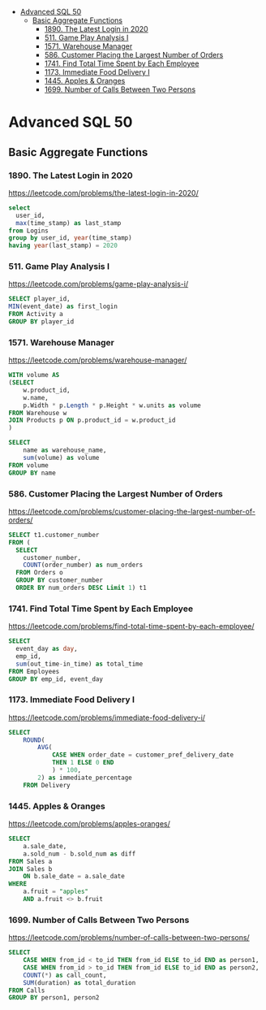 - [Advanced SQL 50](#advanced-sql-50)
  - [Basic Aggregate Functions](#basic-aggregate-functions)
    - [1890. The Latest Login in 2020](#1890-the-latest-login-in-2020)
    - [511. Game Play Analysis I](#511-game-play-analysis-i)
    - [1571. Warehouse Manager](#1571-warehouse-manager)
    - [586. Customer Placing the Largest Number of Orders](#586-customer-placing-the-largest-number-of-orders)
    - [1741. Find Total Time Spent by Each Employee](#1741-find-total-time-spent-by-each-employee)
    - [1173. Immediate Food Delivery I](#1173-immediate-food-delivery-i)
    - [1445. Apples \& Oranges](#1445-apples--oranges)
    - [1699. Number of Calls Between Two Persons](#1699-number-of-calls-between-two-persons)

# Advanced SQL 50

## Basic Aggregate Functions

### 1890. The Latest Login in 2020
https://leetcode.com/problems/the-latest-login-in-2020/

```sql
select
  user_id,
  max(time_stamp) as last_stamp
from Logins 
group by user_id, year(time_stamp)
having year(last_stamp) = 2020
```

### 511. Game Play Analysis I
https://leetcode.com/problems/game-play-analysis-i/

```sql
SELECT player_id, 
MIN(event_date) as first_login
FROM Activity a
GROUP BY player_id
```

### 1571. Warehouse Manager
https://leetcode.com/problems/warehouse-manager/

```sql
WITH volume AS 
(SELECT 
    w.product_id, 
    w.name,
    p.Width * p.Length * p.Height * w.units as volume
FROM Warehouse w 
JOIN Products p ON p.product_id = w.product_id
)

SELECT 
    name as warehouse_name, 
    sum(volume) as volume
FROM volume
GROUP BY name
```


### 586. Customer Placing the Largest Number of Orders
https://leetcode.com/problems/customer-placing-the-largest-number-of-orders/

```sql
SELECT t1.customer_number
FROM (
  SELECT
    customer_number,
    COUNT(order_number) as num_orders
  FROM Orders o
  GROUP BY customer_number
  ORDER BY num_orders DESC Limit 1) t1
```

### 1741. Find Total Time Spent by Each Employee
https://leetcode.com/problems/find-total-time-spent-by-each-employee/

```sql
SELECT
  event_day as day,
  emp_id,
  sum(out_time-in_time) as total_time
FROM Employees
GROUP BY emp_id, event_day
```

### 1173. Immediate Food Delivery I
https://leetcode.com/problems/immediate-food-delivery-i/

```sql
SELECT
    ROUND(
        AVG(
            CASE WHEN order_date = customer_pref_delivery_date  
            THEN 1 ELSE 0 END
            ) * 100, 
        2) as immediate_percentage
    FROM Delivery
```

### 1445. Apples & Oranges
https://leetcode.com/problems/apples-oranges/

```sql
SELECT 
    a.sale_date, 
    a.sold_num - b.sold_num as diff
FROM Sales a
JOIN Sales b 
    ON b.sale_date = a.sale_date
WHERE 
    a.fruit = "apples" 
    AND a.fruit <> b.fruit
```

### 1699. Number of Calls Between Two Persons
https://leetcode.com/problems/number-of-calls-between-two-persons/

```sql
SELECT 
    CASE WHEN from_id < to_id THEN from_id ELSE to_id END as person1,
    CASE WHEN from_id > to_id THEN from_id ELSE to_id END as person2,
    COUNT(*) as call_count, 
    SUM(duration) as total_duration
FROM Calls  
GROUP BY person1, person2
```
